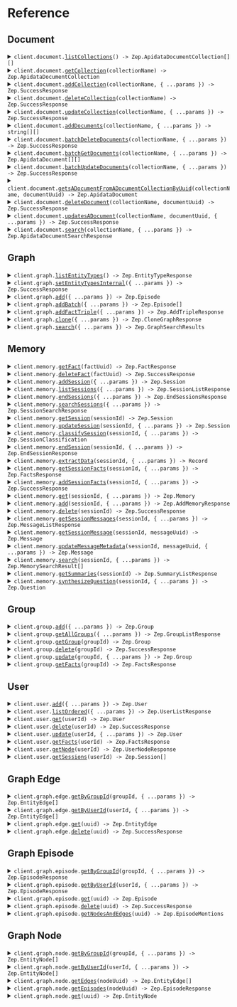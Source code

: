 # Reference

## Document

<details><summary><code>client.document.<a href="/src/api/resources/document/client/Client.ts">listCollections</a>() -> Zep.ApidataDocumentCollection[][]</code></summary>
<dl>
<dd>

#### 📝 Description

<dl>
<dd>

<dl>
<dd>

Returns a list of all DocumentCollections.

</dd>
</dl>
</dd>
</dl>

#### 🔌 Usage

<dl>
<dd>

<dl>
<dd>

```typescript
await client.document.listCollections();
```

</dd>
</dl>
</dd>
</dl>

#### ⚙️ Parameters

<dl>
<dd>

<dl>
<dd>

**requestOptions:** `Document.RequestOptions`

</dd>
</dl>
</dd>
</dl>

</dd>
</dl>
</details>

<details><summary><code>client.document.<a href="/src/api/resources/document/client/Client.ts">getCollection</a>(collectionName) -> Zep.ApidataDocumentCollection</code></summary>
<dl>
<dd>

#### 📝 Description

<dl>
<dd>

<dl>
<dd>

Returns a DocumentCollection if it exists.

</dd>
</dl>
</dd>
</dl>

#### 🔌 Usage

<dl>
<dd>

<dl>
<dd>

```typescript
await client.document.getCollection("collectionName");
```

</dd>
</dl>
</dd>
</dl>

#### ⚙️ Parameters

<dl>
<dd>

<dl>
<dd>

**collectionName:** `string` — Name of the Document Collection

</dd>
</dl>

<dl>
<dd>

**requestOptions:** `Document.RequestOptions`

</dd>
</dl>
</dd>
</dl>

</dd>
</dl>
</details>

<details><summary><code>client.document.<a href="/src/api/resources/document/client/Client.ts">addCollection</a>(collectionName, { ...params }) -> Zep.SuccessResponse</code></summary>
<dl>
<dd>

#### 📝 Description

<dl>
<dd>

<dl>
<dd>

If a collection with the same name already exists, an error will be returned.

</dd>
</dl>
</dd>
</dl>

#### 🔌 Usage

<dl>
<dd>

<dl>
<dd>

```typescript
await client.document.addCollection("collectionName");
```

</dd>
</dl>
</dd>
</dl>

#### ⚙️ Parameters

<dl>
<dd>

<dl>
<dd>

**collectionName:** `string` — Name of the Document Collection

</dd>
</dl>

<dl>
<dd>

**request:** `Zep.CreateDocumentCollectionRequest`

</dd>
</dl>

<dl>
<dd>

**requestOptions:** `Document.RequestOptions`

</dd>
</dl>
</dd>
</dl>

</dd>
</dl>
</details>

<details><summary><code>client.document.<a href="/src/api/resources/document/client/Client.ts">deleteCollection</a>(collectionName) -> Zep.SuccessResponse</code></summary>
<dl>
<dd>

#### 📝 Description

<dl>
<dd>

<dl>
<dd>

If a collection with the same name already exists, it will be overwritten.

</dd>
</dl>
</dd>
</dl>

#### 🔌 Usage

<dl>
<dd>

<dl>
<dd>

```typescript
await client.document.deleteCollection("collectionName");
```

</dd>
</dl>
</dd>
</dl>

#### ⚙️ Parameters

<dl>
<dd>

<dl>
<dd>

**collectionName:** `string` — Name of the Document Collection

</dd>
</dl>

<dl>
<dd>

**requestOptions:** `Document.RequestOptions`

</dd>
</dl>
</dd>
</dl>

</dd>
</dl>
</details>

<details><summary><code>client.document.<a href="/src/api/resources/document/client/Client.ts">updateCollection</a>(collectionName, { ...params }) -> Zep.SuccessResponse</code></summary>
<dl>
<dd>

#### 📝 Description

<dl>
<dd>

<dl>
<dd>

Updates a DocumentCollection

</dd>
</dl>
</dd>
</dl>

#### 🔌 Usage

<dl>
<dd>

<dl>
<dd>

```typescript
await client.document.updateCollection("collectionName");
```

</dd>
</dl>
</dd>
</dl>

#### ⚙️ Parameters

<dl>
<dd>

<dl>
<dd>

**collectionName:** `string` — Name of the Document Collection

</dd>
</dl>

<dl>
<dd>

**request:** `Zep.UpdateDocumentCollectionRequest`

</dd>
</dl>

<dl>
<dd>

**requestOptions:** `Document.RequestOptions`

</dd>
</dl>
</dd>
</dl>

</dd>
</dl>
</details>

<details><summary><code>client.document.<a href="/src/api/resources/document/client/Client.ts">addDocuments</a>(collectionName, { ...params }) -> string[][]</code></summary>
<dl>
<dd>

#### 📝 Description

<dl>
<dd>

<dl>
<dd>

Creates Documents in a specified DocumentCollection and returns their UUIDs.

</dd>
</dl>
</dd>
</dl>

#### 🔌 Usage

<dl>
<dd>

<dl>
<dd>

```typescript
await client.document.addDocuments("collectionName", [
    {
        content: "content",
    },
]);
```

</dd>
</dl>
</dd>
</dl>

#### ⚙️ Parameters

<dl>
<dd>

<dl>
<dd>

**collectionName:** `string` — Name of the Document Collection

</dd>
</dl>

<dl>
<dd>

**request:** `Zep.CreateDocumentRequest[]`

</dd>
</dl>

<dl>
<dd>

**requestOptions:** `Document.RequestOptions`

</dd>
</dl>
</dd>
</dl>

</dd>
</dl>
</details>

<details><summary><code>client.document.<a href="/src/api/resources/document/client/Client.ts">batchDeleteDocuments</a>(collectionName, { ...params }) -> Zep.SuccessResponse</code></summary>
<dl>
<dd>

#### 📝 Description

<dl>
<dd>

<dl>
<dd>

Deletes specified Documents from a DocumentCollection.

</dd>
</dl>
</dd>
</dl>

#### 🔌 Usage

<dl>
<dd>

<dl>
<dd>

```typescript
await client.document.batchDeleteDocuments("collectionName", ["string"]);
```

</dd>
</dl>
</dd>
</dl>

#### ⚙️ Parameters

<dl>
<dd>

<dl>
<dd>

**collectionName:** `string` — Name of the Document Collection

</dd>
</dl>

<dl>
<dd>

**request:** `string[]`

</dd>
</dl>

<dl>
<dd>

**requestOptions:** `Document.RequestOptions`

</dd>
</dl>
</dd>
</dl>

</dd>
</dl>
</details>

<details><summary><code>client.document.<a href="/src/api/resources/document/client/Client.ts">batchGetDocuments</a>(collectionName, { ...params }) -> Zep.ApidataDocument[][]</code></summary>
<dl>
<dd>

#### 📝 Description

<dl>
<dd>

<dl>
<dd>

Returns Documents from a DocumentCollection specified by UUID or ID.

</dd>
</dl>
</dd>
</dl>

#### 🔌 Usage

<dl>
<dd>

<dl>
<dd>

```typescript
await client.document.batchGetDocuments("collectionName");
```

</dd>
</dl>
</dd>
</dl>

#### ⚙️ Parameters

<dl>
<dd>

<dl>
<dd>

**collectionName:** `string` — Name of the Document Collection

</dd>
</dl>

<dl>
<dd>

**request:** `Zep.GetDocumentListRequest`

</dd>
</dl>

<dl>
<dd>

**requestOptions:** `Document.RequestOptions`

</dd>
</dl>
</dd>
</dl>

</dd>
</dl>
</details>

<details><summary><code>client.document.<a href="/src/api/resources/document/client/Client.ts">batchUpdateDocuments</a>(collectionName, { ...params }) -> Zep.SuccessResponse</code></summary>
<dl>
<dd>

#### 📝 Description

<dl>
<dd>

<dl>
<dd>

Updates Documents in a specified DocumentCollection.

</dd>
</dl>
</dd>
</dl>

#### 🔌 Usage

<dl>
<dd>

<dl>
<dd>

```typescript
await client.document.batchUpdateDocuments("collectionName", [
    {
        uuid: "uuid",
    },
]);
```

</dd>
</dl>
</dd>
</dl>

#### ⚙️ Parameters

<dl>
<dd>

<dl>
<dd>

**collectionName:** `string` — Name of the Document Collection

</dd>
</dl>

<dl>
<dd>

**request:** `Zep.UpdateDocumentListRequest[]`

</dd>
</dl>

<dl>
<dd>

**requestOptions:** `Document.RequestOptions`

</dd>
</dl>
</dd>
</dl>

</dd>
</dl>
</details>

<details><summary><code>client.document.<a href="/src/api/resources/document/client/Client.ts">getsADocumentFromADocumentCollectionByUuid</a>(collectionName, documentUuid) -> Zep.ApidataDocument</code></summary>
<dl>
<dd>

#### 📝 Description

<dl>
<dd>

<dl>
<dd>

Returns specified Document from a DocumentCollection.

</dd>
</dl>
</dd>
</dl>

#### 🔌 Usage

<dl>
<dd>

<dl>
<dd>

```typescript
await client.document.getsADocumentFromADocumentCollectionByUuid("collectionName", "documentUUID");
```

</dd>
</dl>
</dd>
</dl>

#### ⚙️ Parameters

<dl>
<dd>

<dl>
<dd>

**collectionName:** `string` — Name of the Document Collection

</dd>
</dl>

<dl>
<dd>

**documentUuid:** `string` — UUID of the Document to be updated

</dd>
</dl>

<dl>
<dd>

**requestOptions:** `Document.RequestOptions`

</dd>
</dl>
</dd>
</dl>

</dd>
</dl>
</details>

<details><summary><code>client.document.<a href="/src/api/resources/document/client/Client.ts">deleteDocument</a>(collectionName, documentUuid) -> Zep.SuccessResponse</code></summary>
<dl>
<dd>

#### 📝 Description

<dl>
<dd>

<dl>
<dd>

Delete specified Document from a DocumentCollection.

</dd>
</dl>
</dd>
</dl>

#### 🔌 Usage

<dl>
<dd>

<dl>
<dd>

```typescript
await client.document.deleteDocument("collectionName", "documentUUID");
```

</dd>
</dl>
</dd>
</dl>

#### ⚙️ Parameters

<dl>
<dd>

<dl>
<dd>

**collectionName:** `string` — Name of the Document Collection

</dd>
</dl>

<dl>
<dd>

**documentUuid:** `string` — UUID of the Document to be deleted

</dd>
</dl>

<dl>
<dd>

**requestOptions:** `Document.RequestOptions`

</dd>
</dl>
</dd>
</dl>

</dd>
</dl>
</details>

<details><summary><code>client.document.<a href="/src/api/resources/document/client/Client.ts">updatesADocument</a>(collectionName, documentUuid, { ...params }) -> Zep.SuccessResponse</code></summary>
<dl>
<dd>

#### 📝 Description

<dl>
<dd>

<dl>
<dd>

Updates a Document in a DocumentCollection by UUID

</dd>
</dl>
</dd>
</dl>

#### 🔌 Usage

<dl>
<dd>

<dl>
<dd>

```typescript
await client.document.updatesADocument("collectionName", "documentUUID");
```

</dd>
</dl>
</dd>
</dl>

#### ⚙️ Parameters

<dl>
<dd>

<dl>
<dd>

**collectionName:** `string` — Name of the Document Collection

</dd>
</dl>

<dl>
<dd>

**documentUuid:** `string` — UUID of the Document to be updated

</dd>
</dl>

<dl>
<dd>

**request:** `Zep.UpdateDocumentRequest`

</dd>
</dl>

<dl>
<dd>

**requestOptions:** `Document.RequestOptions`

</dd>
</dl>
</dd>
</dl>

</dd>
</dl>
</details>

<details><summary><code>client.document.<a href="/src/api/resources/document/client/Client.ts">search</a>(collectionName, { ...params }) -> Zep.ApidataDocumentSearchResponse</code></summary>
<dl>
<dd>

#### 📝 Description

<dl>
<dd>

<dl>
<dd>

Searches over documents in a collection based on provided search criteria. One of text or metadata must be provided. Returns an empty list if no documents are found.

</dd>
</dl>
</dd>
</dl>

#### 🔌 Usage

<dl>
<dd>

<dl>
<dd>

```typescript
await client.document.search("collectionName");
```

</dd>
</dl>
</dd>
</dl>

#### ⚙️ Parameters

<dl>
<dd>

<dl>
<dd>

**collectionName:** `string` — Name of the Document Collection

</dd>
</dl>

<dl>
<dd>

**request:** `Zep.DocumentSearchPayload`

</dd>
</dl>

<dl>
<dd>

**requestOptions:** `Document.RequestOptions`

</dd>
</dl>
</dd>
</dl>

</dd>
</dl>
</details>

## Graph

<details><summary><code>client.graph.<a href="/src/api/resources/graph/client/Client.ts">listEntityTypes</a>() -> Zep.EntityTypeResponse</code></summary>
<dl>
<dd>

#### 📝 Description

<dl>
<dd>

<dl>
<dd>

Returns all entity types for a project.

</dd>
</dl>
</dd>
</dl>

#### 🔌 Usage

<dl>
<dd>

<dl>
<dd>

```typescript
await client.graph.listEntityTypes();
```

</dd>
</dl>
</dd>
</dl>

#### ⚙️ Parameters

<dl>
<dd>

<dl>
<dd>

**requestOptions:** `Graph.RequestOptions`

</dd>
</dl>
</dd>
</dl>

</dd>
</dl>
</details>

<details><summary><code>client.graph.<a href="/src/api/resources/graph/client/Client.ts">setEntityTypesInternal</a>({ ...params }) -> Zep.SuccessResponse</code></summary>
<dl>
<dd>

#### 📝 Description

<dl>
<dd>

<dl>
<dd>

Sets the entity types for a project, replacing any existing ones.

</dd>
</dl>
</dd>
</dl>

#### 🔌 Usage

<dl>
<dd>

<dl>
<dd>

```typescript
await client.graph.setEntityTypesInternal();
```

</dd>
</dl>
</dd>
</dl>

#### ⚙️ Parameters

<dl>
<dd>

<dl>
<dd>

**request:** `Zep.EntityTypeRequest`

</dd>
</dl>

<dl>
<dd>

**requestOptions:** `Graph.RequestOptions`

</dd>
</dl>
</dd>
</dl>

</dd>
</dl>
</details>

<details><summary><code>client.graph.<a href="/src/api/resources/graph/client/Client.ts">add</a>({ ...params }) -> Zep.Episode</code></summary>
<dl>
<dd>

#### 📝 Description

<dl>
<dd>

<dl>
<dd>

Add data to the graph.

</dd>
</dl>
</dd>
</dl>

#### 🔌 Usage

<dl>
<dd>

<dl>
<dd>

```typescript
await client.graph.add({
    data: "data",
    type: "text",
});
```

</dd>
</dl>
</dd>
</dl>

#### ⚙️ Parameters

<dl>
<dd>

<dl>
<dd>

**request:** `Zep.AddDataRequest`

</dd>
</dl>

<dl>
<dd>

**requestOptions:** `Graph.RequestOptions`

</dd>
</dl>
</dd>
</dl>

</dd>
</dl>
</details>

<details><summary><code>client.graph.<a href="/src/api/resources/graph/client/Client.ts">addBatch</a>({ ...params }) -> Zep.Episode[]</code></summary>
<dl>
<dd>

#### 📝 Description

<dl>
<dd>

<dl>
<dd>

Add data to the graph in batch mode, processing episodes concurrently. Use only for data that is insensitive to processing order.

</dd>
</dl>
</dd>
</dl>

#### 🔌 Usage

<dl>
<dd>

<dl>
<dd>

```typescript
await client.graph.addBatch({
    episodes: [
        {
            data: "data",
            type: "text",
        },
    ],
});
```

</dd>
</dl>
</dd>
</dl>

#### ⚙️ Parameters

<dl>
<dd>

<dl>
<dd>

**request:** `Zep.AddDataBatchRequest`

</dd>
</dl>

<dl>
<dd>

**requestOptions:** `Graph.RequestOptions`

</dd>
</dl>
</dd>
</dl>

</dd>
</dl>
</details>

<details><summary><code>client.graph.<a href="/src/api/resources/graph/client/Client.ts">addFactTriple</a>({ ...params }) -> Zep.AddTripleResponse</code></summary>
<dl>
<dd>

#### 📝 Description

<dl>
<dd>

<dl>
<dd>

Add a fact triple for a user or group

</dd>
</dl>
</dd>
</dl>

#### 🔌 Usage

<dl>
<dd>

<dl>
<dd>

```typescript
await client.graph.addFactTriple({
    fact: "fact",
    factName: "fact_name",
    targetNodeName: "target_node_name",
});
```

</dd>
</dl>
</dd>
</dl>

#### ⚙️ Parameters

<dl>
<dd>

<dl>
<dd>

**request:** `Zep.AddTripleRequest`

</dd>
</dl>

<dl>
<dd>

**requestOptions:** `Graph.RequestOptions`

</dd>
</dl>
</dd>
</dl>

</dd>
</dl>
</details>

<details><summary><code>client.graph.<a href="/src/api/resources/graph/client/Client.ts">clone</a>({ ...params }) -> Zep.CloneGraphResponse</code></summary>
<dl>
<dd>

#### 📝 Description

<dl>
<dd>

<dl>
<dd>

Clone a user or group graph.

</dd>
</dl>
</dd>
</dl>

#### 🔌 Usage

<dl>
<dd>

<dl>
<dd>

```typescript
await client.graph.clone();
```

</dd>
</dl>
</dd>
</dl>

#### ⚙️ Parameters

<dl>
<dd>

<dl>
<dd>

**request:** `Zep.CloneGraphRequest`

</dd>
</dl>

<dl>
<dd>

**requestOptions:** `Graph.RequestOptions`

</dd>
</dl>
</dd>
</dl>

</dd>
</dl>
</details>

<details><summary><code>client.graph.<a href="/src/api/resources/graph/client/Client.ts">search</a>({ ...params }) -> Zep.GraphSearchResults</code></summary>
<dl>
<dd>

#### 📝 Description

<dl>
<dd>

<dl>
<dd>

Perform a graph search query.

</dd>
</dl>
</dd>
</dl>

#### 🔌 Usage

<dl>
<dd>

<dl>
<dd>

```typescript
await client.graph.search({
    query: "query",
});
```

</dd>
</dl>
</dd>
</dl>

#### ⚙️ Parameters

<dl>
<dd>

<dl>
<dd>

**request:** `Zep.GraphSearchQuery`

</dd>
</dl>

<dl>
<dd>

**requestOptions:** `Graph.RequestOptions`

</dd>
</dl>
</dd>
</dl>

</dd>
</dl>
</details>

## Memory

<details><summary><code>client.memory.<a href="/src/api/resources/memory/client/Client.ts">getFact</a>(factUuid) -> Zep.FactResponse</code></summary>
<dl>
<dd>

#### 📝 Description

<dl>
<dd>

<dl>
<dd>

Deprecated API: get fact by uuid

</dd>
</dl>
</dd>
</dl>

#### 🔌 Usage

<dl>
<dd>

<dl>
<dd>

```typescript
await client.memory.getFact("factUUID");
```

</dd>
</dl>
</dd>
</dl>

#### ⚙️ Parameters

<dl>
<dd>

<dl>
<dd>

**factUuid:** `string` — Fact UUID

</dd>
</dl>

<dl>
<dd>

**requestOptions:** `Memory.RequestOptions`

</dd>
</dl>
</dd>
</dl>

</dd>
</dl>
</details>

<details><summary><code>client.memory.<a href="/src/api/resources/memory/client/Client.ts">deleteFact</a>(factUuid) -> Zep.SuccessResponse</code></summary>
<dl>
<dd>

#### 📝 Description

<dl>
<dd>

<dl>
<dd>

Deprecated API: delete a fact

</dd>
</dl>
</dd>
</dl>

#### 🔌 Usage

<dl>
<dd>

<dl>
<dd>

```typescript
await client.memory.deleteFact("factUUID");
```

</dd>
</dl>
</dd>
</dl>

#### ⚙️ Parameters

<dl>
<dd>

<dl>
<dd>

**factUuid:** `string` — Fact UUID

</dd>
</dl>

<dl>
<dd>

**requestOptions:** `Memory.RequestOptions`

</dd>
</dl>
</dd>
</dl>

</dd>
</dl>
</details>

<details><summary><code>client.memory.<a href="/src/api/resources/memory/client/Client.ts">addSession</a>({ ...params }) -> Zep.Session</code></summary>
<dl>
<dd>

#### 📝 Description

<dl>
<dd>

<dl>
<dd>

Creates a new session.

</dd>
</dl>
</dd>
</dl>

#### 🔌 Usage

<dl>
<dd>

<dl>
<dd>

```typescript
await client.memory.addSession({
    sessionId: "session_id",
    userId: "user_id",
});
```

</dd>
</dl>
</dd>
</dl>

#### ⚙️ Parameters

<dl>
<dd>

<dl>
<dd>

**request:** `Zep.CreateSessionRequest`

</dd>
</dl>

<dl>
<dd>

**requestOptions:** `Memory.RequestOptions`

</dd>
</dl>
</dd>
</dl>

</dd>
</dl>
</details>

<details><summary><code>client.memory.<a href="/src/api/resources/memory/client/Client.ts">listSessions</a>({ ...params }) -> Zep.SessionListResponse</code></summary>
<dl>
<dd>

#### 📝 Description

<dl>
<dd>

<dl>
<dd>

Returns all sessions.

</dd>
</dl>
</dd>
</dl>

#### 🔌 Usage

<dl>
<dd>

<dl>
<dd>

```typescript
await client.memory.listSessions();
```

</dd>
</dl>
</dd>
</dl>

#### ⚙️ Parameters

<dl>
<dd>

<dl>
<dd>

**request:** `Zep.MemoryListSessionsRequest`

</dd>
</dl>

<dl>
<dd>

**requestOptions:** `Memory.RequestOptions`

</dd>
</dl>
</dd>
</dl>

</dd>
</dl>
</details>

<details><summary><code>client.memory.<a href="/src/api/resources/memory/client/Client.ts">endSessions</a>({ ...params }) -> Zep.EndSessionsResponse</code></summary>
<dl>
<dd>

#### 📝 Description

<dl>
<dd>

<dl>
<dd>

Deprecated API: End multiple sessions by their IDs.

</dd>
</dl>
</dd>
</dl>

#### 🔌 Usage

<dl>
<dd>

<dl>
<dd>

```typescript
await client.memory.endSessions({
    sessionIds: ["session_ids"],
});
```

</dd>
</dl>
</dd>
</dl>

#### ⚙️ Parameters

<dl>
<dd>

<dl>
<dd>

**request:** `Zep.EndSessionsRequest`

</dd>
</dl>

<dl>
<dd>

**requestOptions:** `Memory.RequestOptions`

</dd>
</dl>
</dd>
</dl>

</dd>
</dl>
</details>

<details><summary><code>client.memory.<a href="/src/api/resources/memory/client/Client.ts">searchSessions</a>({ ...params }) -> Zep.SessionSearchResponse</code></summary>
<dl>
<dd>

#### 📝 Description

<dl>
<dd>

<dl>
<dd>

Deprecated API: Search sessions for the specified query.

</dd>
</dl>
</dd>
</dl>

#### 🔌 Usage

<dl>
<dd>

<dl>
<dd>

```typescript
await client.memory.searchSessions({
    text: "text",
});
```

</dd>
</dl>
</dd>
</dl>

#### ⚙️ Parameters

<dl>
<dd>

<dl>
<dd>

**request:** `Zep.SessionSearchQuery`

</dd>
</dl>

<dl>
<dd>

**requestOptions:** `Memory.RequestOptions`

</dd>
</dl>
</dd>
</dl>

</dd>
</dl>
</details>

<details><summary><code>client.memory.<a href="/src/api/resources/memory/client/Client.ts">getSession</a>(sessionId) -> Zep.Session</code></summary>
<dl>
<dd>

#### 📝 Description

<dl>
<dd>

<dl>
<dd>

Returns a session.

</dd>
</dl>
</dd>
</dl>

#### 🔌 Usage

<dl>
<dd>

<dl>
<dd>

```typescript
await client.memory.getSession("sessionId");
```

</dd>
</dl>
</dd>
</dl>

#### ⚙️ Parameters

<dl>
<dd>

<dl>
<dd>

**sessionId:** `string` — The unique identifier of the session.

</dd>
</dl>

<dl>
<dd>

**requestOptions:** `Memory.RequestOptions`

</dd>
</dl>
</dd>
</dl>

</dd>
</dl>
</details>

<details><summary><code>client.memory.<a href="/src/api/resources/memory/client/Client.ts">updateSession</a>(sessionId, { ...params }) -> Zep.Session</code></summary>
<dl>
<dd>

#### 📝 Description

<dl>
<dd>

<dl>
<dd>

Update Session Metadata.

</dd>
</dl>
</dd>
</dl>

#### 🔌 Usage

<dl>
<dd>

<dl>
<dd>

```typescript
await client.memory.updateSession("sessionId", {
    metadata: {
        key: "value",
    },
});
```

</dd>
</dl>
</dd>
</dl>

#### ⚙️ Parameters

<dl>
<dd>

<dl>
<dd>

**sessionId:** `string` — The unique identifier of the session.

</dd>
</dl>

<dl>
<dd>

**request:** `Zep.UpdateSessionRequest`

</dd>
</dl>

<dl>
<dd>

**requestOptions:** `Memory.RequestOptions`

</dd>
</dl>
</dd>
</dl>

</dd>
</dl>
</details>

<details><summary><code>client.memory.<a href="/src/api/resources/memory/client/Client.ts">classifySession</a>(sessionId, { ...params }) -> Zep.SessionClassification</code></summary>
<dl>
<dd>

#### 📝 Description

<dl>
<dd>

<dl>
<dd>

Deprecated: Classifies a session.

</dd>
</dl>
</dd>
</dl>

#### 🔌 Usage

<dl>
<dd>

<dl>
<dd>

```typescript
await client.memory.classifySession("sessionId", {
    classes: ["classes"],
    name: "name",
});
```

</dd>
</dl>
</dd>
</dl>

#### ⚙️ Parameters

<dl>
<dd>

<dl>
<dd>

**sessionId:** `string` — Session ID

</dd>
</dl>

<dl>
<dd>

**request:** `Zep.ClassifySessionRequest`

</dd>
</dl>

<dl>
<dd>

**requestOptions:** `Memory.RequestOptions`

</dd>
</dl>
</dd>
</dl>

</dd>
</dl>
</details>

<details><summary><code>client.memory.<a href="/src/api/resources/memory/client/Client.ts">endSession</a>(sessionId, { ...params }) -> Zep.EndSessionResponse</code></summary>
<dl>
<dd>

#### 📝 Description

<dl>
<dd>

<dl>
<dd>

Deprecated API: End a session by ID.

</dd>
</dl>
</dd>
</dl>

#### 🔌 Usage

<dl>
<dd>

<dl>
<dd>

```typescript
await client.memory.endSession("sessionId");
```

</dd>
</dl>
</dd>
</dl>

#### ⚙️ Parameters

<dl>
<dd>

<dl>
<dd>

**sessionId:** `string` — Session ID

</dd>
</dl>

<dl>
<dd>

**request:** `Zep.EndSessionRequest`

</dd>
</dl>

<dl>
<dd>

**requestOptions:** `Memory.RequestOptions`

</dd>
</dl>
</dd>
</dl>

</dd>
</dl>
</details>

<details><summary><code>client.memory.<a href="/src/api/resources/memory/client/Client.ts">extractData</a>(sessionId, { ...params }) -> Record<string, string></code></summary>
<dl>
<dd>

#### 📝 Description

<dl>
<dd>

<dl>
<dd>

Deprecated: extract data from a session by session id

</dd>
</dl>
</dd>
</dl>

#### 🔌 Usage

<dl>
<dd>

<dl>
<dd>

```typescript
await client.memory.extractData("sessionId", {
    lastN: 1,
    modelSchema: "model_schema",
});
```

</dd>
</dl>
</dd>
</dl>

#### ⚙️ Parameters

<dl>
<dd>

<dl>
<dd>

**sessionId:** `string` — Session ID

</dd>
</dl>

<dl>
<dd>

**request:** `Zep.ExtractDataRequest`

</dd>
</dl>

<dl>
<dd>

**requestOptions:** `Memory.RequestOptions`

</dd>
</dl>
</dd>
</dl>

</dd>
</dl>
</details>

<details><summary><code>client.memory.<a href="/src/api/resources/memory/client/Client.ts">getSessionFacts</a>(sessionId, { ...params }) -> Zep.FactsResponse</code></summary>
<dl>
<dd>

#### 📝 Description

<dl>
<dd>

<dl>
<dd>

Deprecated API: get facts for a session

</dd>
</dl>
</dd>
</dl>

#### 🔌 Usage

<dl>
<dd>

<dl>
<dd>

```typescript
await client.memory.getSessionFacts("sessionId");
```

</dd>
</dl>
</dd>
</dl>

#### ⚙️ Parameters

<dl>
<dd>

<dl>
<dd>

**sessionId:** `string` — Session ID

</dd>
</dl>

<dl>
<dd>

**request:** `Zep.MemoryGetSessionFactsRequest`

</dd>
</dl>

<dl>
<dd>

**requestOptions:** `Memory.RequestOptions`

</dd>
</dl>
</dd>
</dl>

</dd>
</dl>
</details>

<details><summary><code>client.memory.<a href="/src/api/resources/memory/client/Client.ts">addSessionFacts</a>(sessionId, { ...params }) -> Zep.SuccessResponse</code></summary>
<dl>
<dd>

#### 📝 Description

<dl>
<dd>

<dl>
<dd>

Deprecated API: Adds facts to a session

</dd>
</dl>
</dd>
</dl>

#### 🔌 Usage

<dl>
<dd>

<dl>
<dd>

```typescript
await client.memory.addSessionFacts("sessionId", {
    facts: [
        {
            fact: "fact",
        },
    ],
});
```

</dd>
</dl>
</dd>
</dl>

#### ⚙️ Parameters

<dl>
<dd>

<dl>
<dd>

**sessionId:** `string` — Session ID

</dd>
</dl>

<dl>
<dd>

**request:** `Zep.AddFactsRequest`

</dd>
</dl>

<dl>
<dd>

**requestOptions:** `Memory.RequestOptions`

</dd>
</dl>
</dd>
</dl>

</dd>
</dl>
</details>

<details><summary><code>client.memory.<a href="/src/api/resources/memory/client/Client.ts">get</a>(sessionId, { ...params }) -> Zep.Memory</code></summary>
<dl>
<dd>

#### 📝 Description

<dl>
<dd>

<dl>
<dd>

Returns a memory for a given session.

</dd>
</dl>
</dd>
</dl>

#### 🔌 Usage

<dl>
<dd>

<dl>
<dd>

```typescript
await client.memory.get("sessionId");
```

</dd>
</dl>
</dd>
</dl>

#### ⚙️ Parameters

<dl>
<dd>

<dl>
<dd>

**sessionId:** `string` — The ID of the session for which to retrieve memory.

</dd>
</dl>

<dl>
<dd>

**request:** `Zep.MemoryGetRequest`

</dd>
</dl>

<dl>
<dd>

**requestOptions:** `Memory.RequestOptions`

</dd>
</dl>
</dd>
</dl>

</dd>
</dl>
</details>

<details><summary><code>client.memory.<a href="/src/api/resources/memory/client/Client.ts">add</a>(sessionId, { ...params }) -> Zep.AddMemoryResponse</code></summary>
<dl>
<dd>

#### 📝 Description

<dl>
<dd>

<dl>
<dd>

Add memory to the specified session.

</dd>
</dl>
</dd>
</dl>

#### 🔌 Usage

<dl>
<dd>

<dl>
<dd>

```typescript
await client.memory.add("sessionId", {
    messages: [
        {
            content: "content",
            roleType: "norole",
        },
    ],
});
```

</dd>
</dl>
</dd>
</dl>

#### ⚙️ Parameters

<dl>
<dd>

<dl>
<dd>

**sessionId:** `string` — The ID of the session to which memory should be added.

</dd>
</dl>

<dl>
<dd>

**request:** `Zep.AddMemoryRequest`

</dd>
</dl>

<dl>
<dd>

**requestOptions:** `Memory.RequestOptions`

</dd>
</dl>
</dd>
</dl>

</dd>
</dl>
</details>

<details><summary><code>client.memory.<a href="/src/api/resources/memory/client/Client.ts">delete</a>(sessionId) -> Zep.SuccessResponse</code></summary>
<dl>
<dd>

#### 📝 Description

<dl>
<dd>

<dl>
<dd>

Deletes a session.

</dd>
</dl>
</dd>
</dl>

#### 🔌 Usage

<dl>
<dd>

<dl>
<dd>

```typescript
await client.memory.delete("sessionId");
```

</dd>
</dl>
</dd>
</dl>

#### ⚙️ Parameters

<dl>
<dd>

<dl>
<dd>

**sessionId:** `string` — The ID of the session for which memory should be deleted.

</dd>
</dl>

<dl>
<dd>

**requestOptions:** `Memory.RequestOptions`

</dd>
</dl>
</dd>
</dl>

</dd>
</dl>
</details>

<details><summary><code>client.memory.<a href="/src/api/resources/memory/client/Client.ts">getSessionMessages</a>(sessionId, { ...params }) -> Zep.MessageListResponse</code></summary>
<dl>
<dd>

#### 📝 Description

<dl>
<dd>

<dl>
<dd>

Returns messages for a session.

</dd>
</dl>
</dd>
</dl>

#### 🔌 Usage

<dl>
<dd>

<dl>
<dd>

```typescript
await client.memory.getSessionMessages("sessionId");
```

</dd>
</dl>
</dd>
</dl>

#### ⚙️ Parameters

<dl>
<dd>

<dl>
<dd>

**sessionId:** `string` — Session ID

</dd>
</dl>

<dl>
<dd>

**request:** `Zep.MemoryGetSessionMessagesRequest`

</dd>
</dl>

<dl>
<dd>

**requestOptions:** `Memory.RequestOptions`

</dd>
</dl>
</dd>
</dl>

</dd>
</dl>
</details>

<details><summary><code>client.memory.<a href="/src/api/resources/memory/client/Client.ts">getSessionMessage</a>(sessionId, messageUuid) -> Zep.Message</code></summary>
<dl>
<dd>

#### 📝 Description

<dl>
<dd>

<dl>
<dd>

Deprecated: Use graph.episodes.get instead. Returns a specific message from a session.

</dd>
</dl>
</dd>
</dl>

#### 🔌 Usage

<dl>
<dd>

<dl>
<dd>

```typescript
await client.memory.getSessionMessage("sessionId", "messageUUID");
```

</dd>
</dl>
</dd>
</dl>

#### ⚙️ Parameters

<dl>
<dd>

<dl>
<dd>

**sessionId:** `string` — Soon to be deprecated as this is not needed.

</dd>
</dl>

<dl>
<dd>

**messageUuid:** `string` — The UUID of the message.

</dd>
</dl>

<dl>
<dd>

**requestOptions:** `Memory.RequestOptions`

</dd>
</dl>
</dd>
</dl>

</dd>
</dl>
</details>

<details><summary><code>client.memory.<a href="/src/api/resources/memory/client/Client.ts">updateMessageMetadata</a>(sessionId, messageUuid, { ...params }) -> Zep.Message</code></summary>
<dl>
<dd>

#### 📝 Description

<dl>
<dd>

<dl>
<dd>

Updates the metadata of a message.

</dd>
</dl>
</dd>
</dl>

#### 🔌 Usage

<dl>
<dd>

<dl>
<dd>

```typescript
await client.memory.updateMessageMetadata("sessionId", "messageUUID", {
    metadata: {
        key: "value",
    },
});
```

</dd>
</dl>
</dd>
</dl>

#### ⚙️ Parameters

<dl>
<dd>

<dl>
<dd>

**sessionId:** `string` — The ID of the session.

</dd>
</dl>

<dl>
<dd>

**messageUuid:** `string` — The UUID of the message.

</dd>
</dl>

<dl>
<dd>

**request:** `Zep.ModelsMessageMetadataUpdate`

</dd>
</dl>

<dl>
<dd>

**requestOptions:** `Memory.RequestOptions`

</dd>
</dl>
</dd>
</dl>

</dd>
</dl>
</details>

<details><summary><code>client.memory.<a href="/src/api/resources/memory/client/Client.ts">search</a>(sessionId, { ...params }) -> Zep.MemorySearchResult[]</code></summary>
<dl>
<dd>

#### 🔌 Usage

<dl>
<dd>

<dl>
<dd>

```typescript
await client.memory.search("sessionId");
```

</dd>
</dl>
</dd>
</dl>

#### ⚙️ Parameters

<dl>
<dd>

<dl>
<dd>

**sessionId:** `string` — The ID of the session for which memory should be searched.

</dd>
</dl>

<dl>
<dd>

**request:** `Zep.MemorySearchPayload`

</dd>
</dl>

<dl>
<dd>

**requestOptions:** `Memory.RequestOptions`

</dd>
</dl>
</dd>
</dl>

</dd>
</dl>
</details>

<details><summary><code>client.memory.<a href="/src/api/resources/memory/client/Client.ts">getSummaries</a>(sessionId) -> Zep.SummaryListResponse</code></summary>
<dl>
<dd>

#### 📝 Description

<dl>
<dd>

<dl>
<dd>

Deprecated API: Get session summaries by ID

</dd>
</dl>
</dd>
</dl>

#### 🔌 Usage

<dl>
<dd>

<dl>
<dd>

```typescript
await client.memory.getSummaries("sessionId");
```

</dd>
</dl>
</dd>
</dl>

#### ⚙️ Parameters

<dl>
<dd>

<dl>
<dd>

**sessionId:** `string` — Session ID

</dd>
</dl>

<dl>
<dd>

**requestOptions:** `Memory.RequestOptions`

</dd>
</dl>
</dd>
</dl>

</dd>
</dl>
</details>

<details><summary><code>client.memory.<a href="/src/api/resources/memory/client/Client.ts">synthesizeQuestion</a>(sessionId, { ...params }) -> Zep.Question</code></summary>
<dl>
<dd>

#### 📝 Description

<dl>
<dd>

<dl>
<dd>

Deprecated API: Synthesize a question from the last N messages in the chat history.

</dd>
</dl>
</dd>
</dl>

#### 🔌 Usage

<dl>
<dd>

<dl>
<dd>

```typescript
await client.memory.synthesizeQuestion("sessionId");
```

</dd>
</dl>
</dd>
</dl>

#### ⚙️ Parameters

<dl>
<dd>

<dl>
<dd>

**sessionId:** `string` — The ID of the session.

</dd>
</dl>

<dl>
<dd>

**request:** `Zep.MemorySynthesizeQuestionRequest`

</dd>
</dl>

<dl>
<dd>

**requestOptions:** `Memory.RequestOptions`

</dd>
</dl>
</dd>
</dl>

</dd>
</dl>
</details>

## Group

<details><summary><code>client.group.<a href="/src/api/resources/group/client/Client.ts">add</a>({ ...params }) -> Zep.Group</code></summary>
<dl>
<dd>

#### 📝 Description

<dl>
<dd>

<dl>
<dd>

Creates a new group.

</dd>
</dl>
</dd>
</dl>

#### 🔌 Usage

<dl>
<dd>

<dl>
<dd>

```typescript
await client.group.add({
    groupId: "group_id",
});
```

</dd>
</dl>
</dd>
</dl>

#### ⚙️ Parameters

<dl>
<dd>

<dl>
<dd>

**request:** `Zep.CreateGroupRequest`

</dd>
</dl>

<dl>
<dd>

**requestOptions:** `Group.RequestOptions`

</dd>
</dl>
</dd>
</dl>

</dd>
</dl>
</details>

<details><summary><code>client.group.<a href="/src/api/resources/group/client/Client.ts">getAllGroups</a>({ ...params }) -> Zep.GroupListResponse</code></summary>
<dl>
<dd>

#### 📝 Description

<dl>
<dd>

<dl>
<dd>

Returns all groups.

</dd>
</dl>
</dd>
</dl>

#### 🔌 Usage

<dl>
<dd>

<dl>
<dd>

```typescript
await client.group.getAllGroups();
```

</dd>
</dl>
</dd>
</dl>

#### ⚙️ Parameters

<dl>
<dd>

<dl>
<dd>

**request:** `Zep.GetGroupsOrderedRequest`

</dd>
</dl>

<dl>
<dd>

**requestOptions:** `Group.RequestOptions`

</dd>
</dl>
</dd>
</dl>

</dd>
</dl>
</details>

<details><summary><code>client.group.<a href="/src/api/resources/group/client/Client.ts">getGroup</a>(groupId) -> Zep.Group</code></summary>
<dl>
<dd>

#### 📝 Description

<dl>
<dd>

<dl>
<dd>

Returns a group.

</dd>
</dl>
</dd>
</dl>

#### 🔌 Usage

<dl>
<dd>

<dl>
<dd>

```typescript
await client.group.getGroup("groupId");
```

</dd>
</dl>
</dd>
</dl>

#### ⚙️ Parameters

<dl>
<dd>

<dl>
<dd>

**groupId:** `string` — The group_id of the group to get.

</dd>
</dl>

<dl>
<dd>

**requestOptions:** `Group.RequestOptions`

</dd>
</dl>
</dd>
</dl>

</dd>
</dl>
</details>

<details><summary><code>client.group.<a href="/src/api/resources/group/client/Client.ts">delete</a>(groupId) -> Zep.SuccessResponse</code></summary>
<dl>
<dd>

#### 📝 Description

<dl>
<dd>

<dl>
<dd>

Deletes a group.

</dd>
</dl>
</dd>
</dl>

#### 🔌 Usage

<dl>
<dd>

<dl>
<dd>

```typescript
await client.group.delete("groupId");
```

</dd>
</dl>
</dd>
</dl>

#### ⚙️ Parameters

<dl>
<dd>

<dl>
<dd>

**groupId:** `string` — Group ID

</dd>
</dl>

<dl>
<dd>

**requestOptions:** `Group.RequestOptions`

</dd>
</dl>
</dd>
</dl>

</dd>
</dl>
</details>

<details><summary><code>client.group.<a href="/src/api/resources/group/client/Client.ts">update</a>(groupId, { ...params }) -> Zep.Group</code></summary>
<dl>
<dd>

#### 📝 Description

<dl>
<dd>

<dl>
<dd>

Updates information about a group.

</dd>
</dl>
</dd>
</dl>

#### 🔌 Usage

<dl>
<dd>

<dl>
<dd>

```typescript
await client.group.update("groupId");
```

</dd>
</dl>
</dd>
</dl>

#### ⚙️ Parameters

<dl>
<dd>

<dl>
<dd>

**groupId:** `string` — Group ID

</dd>
</dl>

<dl>
<dd>

**request:** `Zep.UpdateGroupRequest`

</dd>
</dl>

<dl>
<dd>

**requestOptions:** `Group.RequestOptions`

</dd>
</dl>
</dd>
</dl>

</dd>
</dl>
</details>

<details><summary><code>client.group.<a href="/src/api/resources/group/client/Client.ts">getFacts</a>(groupId) -> Zep.FactsResponse</code></summary>
<dl>
<dd>

#### 📝 Description

<dl>
<dd>

<dl>
<dd>

Deprecated: Use Get Group Edges instead.

</dd>
</dl>
</dd>
</dl>

#### 🔌 Usage

<dl>
<dd>

<dl>
<dd>

```typescript
await client.group.getFacts("groupId");
```

</dd>
</dl>
</dd>
</dl>

#### ⚙️ Parameters

<dl>
<dd>

<dl>
<dd>

**groupId:** `string` — The group_id of the group to get.

</dd>
</dl>

<dl>
<dd>

**requestOptions:** `Group.RequestOptions`

</dd>
</dl>
</dd>
</dl>

</dd>
</dl>
</details>

## User

<details><summary><code>client.user.<a href="/src/api/resources/user/client/Client.ts">add</a>({ ...params }) -> Zep.User</code></summary>
<dl>
<dd>

#### 📝 Description

<dl>
<dd>

<dl>
<dd>

Adds a user.

</dd>
</dl>
</dd>
</dl>

#### 🔌 Usage

<dl>
<dd>

<dl>
<dd>

```typescript
await client.user.add({
    userId: "user_id",
});
```

</dd>
</dl>
</dd>
</dl>

#### ⚙️ Parameters

<dl>
<dd>

<dl>
<dd>

**request:** `Zep.CreateUserRequest`

</dd>
</dl>

<dl>
<dd>

**requestOptions:** `User.RequestOptions`

</dd>
</dl>
</dd>
</dl>

</dd>
</dl>
</details>

<details><summary><code>client.user.<a href="/src/api/resources/user/client/Client.ts">listOrdered</a>({ ...params }) -> Zep.UserListResponse</code></summary>
<dl>
<dd>

#### 📝 Description

<dl>
<dd>

<dl>
<dd>

Returns all users.

</dd>
</dl>
</dd>
</dl>

#### 🔌 Usage

<dl>
<dd>

<dl>
<dd>

```typescript
await client.user.listOrdered();
```

</dd>
</dl>
</dd>
</dl>

#### ⚙️ Parameters

<dl>
<dd>

<dl>
<dd>

**request:** `Zep.UserListOrderedRequest`

</dd>
</dl>

<dl>
<dd>

**requestOptions:** `User.RequestOptions`

</dd>
</dl>
</dd>
</dl>

</dd>
</dl>
</details>

<details><summary><code>client.user.<a href="/src/api/resources/user/client/Client.ts">get</a>(userId) -> Zep.User</code></summary>
<dl>
<dd>

#### 📝 Description

<dl>
<dd>

<dl>
<dd>

Returns a user.

</dd>
</dl>
</dd>
</dl>

#### 🔌 Usage

<dl>
<dd>

<dl>
<dd>

```typescript
await client.user.get("userId");
```

</dd>
</dl>
</dd>
</dl>

#### ⚙️ Parameters

<dl>
<dd>

<dl>
<dd>

**userId:** `string` — The user_id of the user to get.

</dd>
</dl>

<dl>
<dd>

**requestOptions:** `User.RequestOptions`

</dd>
</dl>
</dd>
</dl>

</dd>
</dl>
</details>

<details><summary><code>client.user.<a href="/src/api/resources/user/client/Client.ts">delete</a>(userId) -> Zep.SuccessResponse</code></summary>
<dl>
<dd>

#### 📝 Description

<dl>
<dd>

<dl>
<dd>

Deletes a user.

</dd>
</dl>
</dd>
</dl>

#### 🔌 Usage

<dl>
<dd>

<dl>
<dd>

```typescript
await client.user.delete("userId");
```

</dd>
</dl>
</dd>
</dl>

#### ⚙️ Parameters

<dl>
<dd>

<dl>
<dd>

**userId:** `string` — User ID

</dd>
</dl>

<dl>
<dd>

**requestOptions:** `User.RequestOptions`

</dd>
</dl>
</dd>
</dl>

</dd>
</dl>
</details>

<details><summary><code>client.user.<a href="/src/api/resources/user/client/Client.ts">update</a>(userId, { ...params }) -> Zep.User</code></summary>
<dl>
<dd>

#### 📝 Description

<dl>
<dd>

<dl>
<dd>

Updates a user.

</dd>
</dl>
</dd>
</dl>

#### 🔌 Usage

<dl>
<dd>

<dl>
<dd>

```typescript
await client.user.update("userId");
```

</dd>
</dl>
</dd>
</dl>

#### ⚙️ Parameters

<dl>
<dd>

<dl>
<dd>

**userId:** `string` — User ID

</dd>
</dl>

<dl>
<dd>

**request:** `Zep.UpdateUserRequest`

</dd>
</dl>

<dl>
<dd>

**requestOptions:** `User.RequestOptions`

</dd>
</dl>
</dd>
</dl>

</dd>
</dl>
</details>

<details><summary><code>client.user.<a href="/src/api/resources/user/client/Client.ts">getFacts</a>(userId) -> Zep.FactsResponse</code></summary>
<dl>
<dd>

#### 📝 Description

<dl>
<dd>

<dl>
<dd>

Deprecated: Use Get User Edges instead.

</dd>
</dl>
</dd>
</dl>

#### 🔌 Usage

<dl>
<dd>

<dl>
<dd>

```typescript
await client.user.getFacts("userId");
```

</dd>
</dl>
</dd>
</dl>

#### ⚙️ Parameters

<dl>
<dd>

<dl>
<dd>

**userId:** `string` — The user_id of the user to get.

</dd>
</dl>

<dl>
<dd>

**requestOptions:** `User.RequestOptions`

</dd>
</dl>
</dd>
</dl>

</dd>
</dl>
</details>

<details><summary><code>client.user.<a href="/src/api/resources/user/client/Client.ts">getNode</a>(userId) -> Zep.UserNodeResponse</code></summary>
<dl>
<dd>

#### 📝 Description

<dl>
<dd>

<dl>
<dd>

Returns a user's node.

</dd>
</dl>
</dd>
</dl>

#### 🔌 Usage

<dl>
<dd>

<dl>
<dd>

```typescript
await client.user.getNode("userId");
```

</dd>
</dl>
</dd>
</dl>

#### ⚙️ Parameters

<dl>
<dd>

<dl>
<dd>

**userId:** `string` — The user_id of the user to get the node for.

</dd>
</dl>

<dl>
<dd>

**requestOptions:** `User.RequestOptions`

</dd>
</dl>
</dd>
</dl>

</dd>
</dl>
</details>

<details><summary><code>client.user.<a href="/src/api/resources/user/client/Client.ts">getSessions</a>(userId) -> Zep.Session[]</code></summary>
<dl>
<dd>

#### 📝 Description

<dl>
<dd>

<dl>
<dd>

Returns all sessions for a user.

</dd>
</dl>
</dd>
</dl>

#### 🔌 Usage

<dl>
<dd>

<dl>
<dd>

```typescript
await client.user.getSessions("userId");
```

</dd>
</dl>
</dd>
</dl>

#### ⚙️ Parameters

<dl>
<dd>

<dl>
<dd>

**userId:** `string` — User ID

</dd>
</dl>

<dl>
<dd>

**requestOptions:** `User.RequestOptions`

</dd>
</dl>
</dd>
</dl>

</dd>
</dl>
</details>

## Graph Edge

<details><summary><code>client.graph.edge.<a href="/src/api/resources/graph/resources/edge/client/Client.ts">getByGroupId</a>(groupId, { ...params }) -> Zep.EntityEdge[]</code></summary>
<dl>
<dd>

#### 📝 Description

<dl>
<dd>

<dl>
<dd>

Returns all edges for a group.

</dd>
</dl>
</dd>
</dl>

#### 🔌 Usage

<dl>
<dd>

<dl>
<dd>

```typescript
await client.graph.edge.getByGroupId("group_id", {});
```

</dd>
</dl>
</dd>
</dl>

#### ⚙️ Parameters

<dl>
<dd>

<dl>
<dd>

**groupId:** `string` — Group ID

</dd>
</dl>

<dl>
<dd>

**request:** `Zep.GraphEdgesRequest`

</dd>
</dl>

<dl>
<dd>

**requestOptions:** `Edge.RequestOptions`

</dd>
</dl>
</dd>
</dl>

</dd>
</dl>
</details>

<details><summary><code>client.graph.edge.<a href="/src/api/resources/graph/resources/edge/client/Client.ts">getByUserId</a>(userId, { ...params }) -> Zep.EntityEdge[]</code></summary>
<dl>
<dd>

#### 📝 Description

<dl>
<dd>

<dl>
<dd>

Returns all edges for a user.

</dd>
</dl>
</dd>
</dl>

#### 🔌 Usage

<dl>
<dd>

<dl>
<dd>

```typescript
await client.graph.edge.getByUserId("user_id", {});
```

</dd>
</dl>
</dd>
</dl>

#### ⚙️ Parameters

<dl>
<dd>

<dl>
<dd>

**userId:** `string` — User ID

</dd>
</dl>

<dl>
<dd>

**request:** `Zep.GraphEdgesRequest`

</dd>
</dl>

<dl>
<dd>

**requestOptions:** `Edge.RequestOptions`

</dd>
</dl>
</dd>
</dl>

</dd>
</dl>
</details>

<details><summary><code>client.graph.edge.<a href="/src/api/resources/graph/resources/edge/client/Client.ts">get</a>(uuid) -> Zep.EntityEdge</code></summary>
<dl>
<dd>

#### 📝 Description

<dl>
<dd>

<dl>
<dd>

Returns a specific edge by its UUID.

</dd>
</dl>
</dd>
</dl>

#### 🔌 Usage

<dl>
<dd>

<dl>
<dd>

```typescript
await client.graph.edge.get("uuid");
```

</dd>
</dl>
</dd>
</dl>

#### ⚙️ Parameters

<dl>
<dd>

<dl>
<dd>

**uuid:** `string` — Edge UUID

</dd>
</dl>

<dl>
<dd>

**requestOptions:** `Edge.RequestOptions`

</dd>
</dl>
</dd>
</dl>

</dd>
</dl>
</details>

<details><summary><code>client.graph.edge.<a href="/src/api/resources/graph/resources/edge/client/Client.ts">delete</a>(uuid) -> Zep.SuccessResponse</code></summary>
<dl>
<dd>

#### 📝 Description

<dl>
<dd>

<dl>
<dd>

Deletes an edge by UUID.

</dd>
</dl>
</dd>
</dl>

#### 🔌 Usage

<dl>
<dd>

<dl>
<dd>

```typescript
await client.graph.edge.delete("uuid");
```

</dd>
</dl>
</dd>
</dl>

#### ⚙️ Parameters

<dl>
<dd>

<dl>
<dd>

**uuid:** `string` — Edge UUID

</dd>
</dl>

<dl>
<dd>

**requestOptions:** `Edge.RequestOptions`

</dd>
</dl>
</dd>
</dl>

</dd>
</dl>
</details>

## Graph Episode

<details><summary><code>client.graph.episode.<a href="/src/api/resources/graph/resources/episode/client/Client.ts">getByGroupId</a>(groupId, { ...params }) -> Zep.EpisodeResponse</code></summary>
<dl>
<dd>

#### 📝 Description

<dl>
<dd>

<dl>
<dd>

Returns episodes by group id.

</dd>
</dl>
</dd>
</dl>

#### 🔌 Usage

<dl>
<dd>

<dl>
<dd>

```typescript
await client.graph.episode.getByGroupId("group_id");
```

</dd>
</dl>
</dd>
</dl>

#### ⚙️ Parameters

<dl>
<dd>

<dl>
<dd>

**groupId:** `string` — Group ID

</dd>
</dl>

<dl>
<dd>

**request:** `Zep.graph.EpisodeGetByGroupIdRequest`

</dd>
</dl>

<dl>
<dd>

**requestOptions:** `Episode.RequestOptions`

</dd>
</dl>
</dd>
</dl>

</dd>
</dl>
</details>

<details><summary><code>client.graph.episode.<a href="/src/api/resources/graph/resources/episode/client/Client.ts">getByUserId</a>(userId, { ...params }) -> Zep.EpisodeResponse</code></summary>
<dl>
<dd>

#### 📝 Description

<dl>
<dd>

<dl>
<dd>

Returns episodes by user id.

</dd>
</dl>
</dd>
</dl>

#### 🔌 Usage

<dl>
<dd>

<dl>
<dd>

```typescript
await client.graph.episode.getByUserId("user_id");
```

</dd>
</dl>
</dd>
</dl>

#### ⚙️ Parameters

<dl>
<dd>

<dl>
<dd>

**userId:** `string` — User ID

</dd>
</dl>

<dl>
<dd>

**request:** `Zep.graph.EpisodeGetByUserIdRequest`

</dd>
</dl>

<dl>
<dd>

**requestOptions:** `Episode.RequestOptions`

</dd>
</dl>
</dd>
</dl>

</dd>
</dl>
</details>

<details><summary><code>client.graph.episode.<a href="/src/api/resources/graph/resources/episode/client/Client.ts">get</a>(uuid) -> Zep.Episode</code></summary>
<dl>
<dd>

#### 📝 Description

<dl>
<dd>

<dl>
<dd>

Returns episodes by UUID

</dd>
</dl>
</dd>
</dl>

#### 🔌 Usage

<dl>
<dd>

<dl>
<dd>

```typescript
await client.graph.episode.get("uuid");
```

</dd>
</dl>
</dd>
</dl>

#### ⚙️ Parameters

<dl>
<dd>

<dl>
<dd>

**uuid:** `string` — Episode UUID

</dd>
</dl>

<dl>
<dd>

**requestOptions:** `Episode.RequestOptions`

</dd>
</dl>
</dd>
</dl>

</dd>
</dl>
</details>

<details><summary><code>client.graph.episode.<a href="/src/api/resources/graph/resources/episode/client/Client.ts">delete</a>(uuid) -> Zep.SuccessResponse</code></summary>
<dl>
<dd>

#### 📝 Description

<dl>
<dd>

<dl>
<dd>

Deletes an episode by its UUID.

</dd>
</dl>
</dd>
</dl>

#### 🔌 Usage

<dl>
<dd>

<dl>
<dd>

```typescript
await client.graph.episode.delete("uuid");
```

</dd>
</dl>
</dd>
</dl>

#### ⚙️ Parameters

<dl>
<dd>

<dl>
<dd>

**uuid:** `string` — Episode UUID

</dd>
</dl>

<dl>
<dd>

**requestOptions:** `Episode.RequestOptions`

</dd>
</dl>
</dd>
</dl>

</dd>
</dl>
</details>

<details><summary><code>client.graph.episode.<a href="/src/api/resources/graph/resources/episode/client/Client.ts">getNodesAndEdges</a>(uuid) -> Zep.EpisodeMentions</code></summary>
<dl>
<dd>

#### 📝 Description

<dl>
<dd>

<dl>
<dd>

Returns nodes and edges mentioned in an episode

</dd>
</dl>
</dd>
</dl>

#### 🔌 Usage

<dl>
<dd>

<dl>
<dd>

```typescript
await client.graph.episode.getNodesAndEdges("uuid");
```

</dd>
</dl>
</dd>
</dl>

#### ⚙️ Parameters

<dl>
<dd>

<dl>
<dd>

**uuid:** `string` — Episode uuid

</dd>
</dl>

<dl>
<dd>

**requestOptions:** `Episode.RequestOptions`

</dd>
</dl>
</dd>
</dl>

</dd>
</dl>
</details>

## Graph Node

<details><summary><code>client.graph.node.<a href="/src/api/resources/graph/resources/node/client/Client.ts">getByGroupId</a>(groupId, { ...params }) -> Zep.EntityNode[]</code></summary>
<dl>
<dd>

#### 📝 Description

<dl>
<dd>

<dl>
<dd>

Returns all nodes for a group.

</dd>
</dl>
</dd>
</dl>

#### 🔌 Usage

<dl>
<dd>

<dl>
<dd>

```typescript
await client.graph.node.getByGroupId("group_id", {});
```

</dd>
</dl>
</dd>
</dl>

#### ⚙️ Parameters

<dl>
<dd>

<dl>
<dd>

**groupId:** `string` — Group ID

</dd>
</dl>

<dl>
<dd>

**request:** `Zep.GraphNodesRequest`

</dd>
</dl>

<dl>
<dd>

**requestOptions:** `Node.RequestOptions`

</dd>
</dl>
</dd>
</dl>

</dd>
</dl>
</details>

<details><summary><code>client.graph.node.<a href="/src/api/resources/graph/resources/node/client/Client.ts">getByUserId</a>(userId, { ...params }) -> Zep.EntityNode[]</code></summary>
<dl>
<dd>

#### 📝 Description

<dl>
<dd>

<dl>
<dd>

Returns all nodes for a user

</dd>
</dl>
</dd>
</dl>

#### 🔌 Usage

<dl>
<dd>

<dl>
<dd>

```typescript
await client.graph.node.getByUserId("user_id", {});
```

</dd>
</dl>
</dd>
</dl>

#### ⚙️ Parameters

<dl>
<dd>

<dl>
<dd>

**userId:** `string` — User ID

</dd>
</dl>

<dl>
<dd>

**request:** `Zep.GraphNodesRequest`

</dd>
</dl>

<dl>
<dd>

**requestOptions:** `Node.RequestOptions`

</dd>
</dl>
</dd>
</dl>

</dd>
</dl>
</details>

<details><summary><code>client.graph.node.<a href="/src/api/resources/graph/resources/node/client/Client.ts">getEdges</a>(nodeUuid) -> Zep.EntityEdge[]</code></summary>
<dl>
<dd>

#### 📝 Description

<dl>
<dd>

<dl>
<dd>

Returns all edges for a node

</dd>
</dl>
</dd>
</dl>

#### 🔌 Usage

<dl>
<dd>

<dl>
<dd>

```typescript
await client.graph.node.getEdges("node_uuid");
```

</dd>
</dl>
</dd>
</dl>

#### ⚙️ Parameters

<dl>
<dd>

<dl>
<dd>

**nodeUuid:** `string` — Node UUID

</dd>
</dl>

<dl>
<dd>

**requestOptions:** `Node.RequestOptions`

</dd>
</dl>
</dd>
</dl>

</dd>
</dl>
</details>

<details><summary><code>client.graph.node.<a href="/src/api/resources/graph/resources/node/client/Client.ts">getEpisodes</a>(nodeUuid) -> Zep.EpisodeResponse</code></summary>
<dl>
<dd>

#### 📝 Description

<dl>
<dd>

<dl>
<dd>

Returns all episodes that mentioned a given node

</dd>
</dl>
</dd>
</dl>

#### 🔌 Usage

<dl>
<dd>

<dl>
<dd>

```typescript
await client.graph.node.getEpisodes("node_uuid");
```

</dd>
</dl>
</dd>
</dl>

#### ⚙️ Parameters

<dl>
<dd>

<dl>
<dd>

**nodeUuid:** `string` — Node UUID

</dd>
</dl>

<dl>
<dd>

**requestOptions:** `Node.RequestOptions`

</dd>
</dl>
</dd>
</dl>

</dd>
</dl>
</details>

<details><summary><code>client.graph.node.<a href="/src/api/resources/graph/resources/node/client/Client.ts">get</a>(uuid) -> Zep.EntityNode</code></summary>
<dl>
<dd>

#### 📝 Description

<dl>
<dd>

<dl>
<dd>

Returns a specific node by its UUID.

</dd>
</dl>
</dd>
</dl>

#### 🔌 Usage

<dl>
<dd>

<dl>
<dd>

```typescript
await client.graph.node.get("uuid");
```

</dd>
</dl>
</dd>
</dl>

#### ⚙️ Parameters

<dl>
<dd>

<dl>
<dd>

**uuid:** `string` — Node UUID

</dd>
</dl>

<dl>
<dd>

**requestOptions:** `Node.RequestOptions`

</dd>
</dl>
</dd>
</dl>

</dd>
</dl>
</details>
